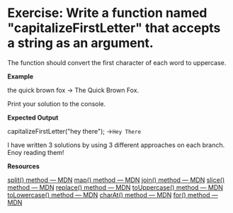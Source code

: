 # Exercise:  Write a function named "capitalizeFirstLetter" that accepts a string as an argument.

The function should convert the first character of each word to uppercase. 

**Example** 

the quick brown fox -> The Quick Brown Fox. 

Print your solution to the console.

 **Expected Output**

capitalizeFirstLetter("hey there"); ->`Hey There`


I have written 3 solutions by using 3 different approaches on each branch. Enoy reading them!


**Resources**

[split() method — MDN](https://developer.mozilla.org/en-US/docs/Web/JavaScript/Reference/Global_Objects/String/split)
[map() method — MDN](https://developer.mozilla.org/en-US/docs/Web/JavaScript/Reference/Global_Objects/Array/map)
[join() method — MDN](https://developer.mozilla.org/en-US/docs/Web/JavaScript/Reference/Global_Objects/Array/join)
[slice() method — MDN](https://developer.mozilla.org/en-US/docs/Web/JavaScript/Reference/Global_Objects/Array/slice)
[replace() method — MDN](https://developer.mozilla.org/en-US/docs/Web/JavaScript/Reference/Global_Objects/String/replace)
[toUppercase() method — MDN](https://developer.mozilla.org/en-US/docs/Web/JavaScript/Reference/Global_Objects/String/toUpperCase)
[toLowercase() method — MDN](https://developer.mozilla.org/en-US/docs/Web/JavaScript/Reference/Global_Objects/String/toLowerCase)
[charAt() method — MDN](https://developer.mozilla.org/en-US/docs/Web/JavaScript/Reference/Global_Objects/String/charAt)
[for() method — MDN](https://developer.mozilla.org/en-US/docs/Web/JavaScript/Reference/Statements/for)
